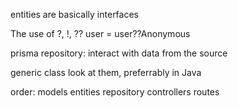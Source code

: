 entities are basically interfaces

The use of ?, !, ??
user = user??Anonymous

prisma
repository: interact with data from the source

generic class look at them, preferrably in Java

order:
models
entities
repository
controllers
routes
